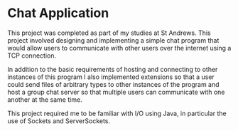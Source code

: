 # Chat Application
This project was completed as part of my studies at St Andrews. This project involved designing and implementing a simple chat program that would allow users to communicate with other users over the internet using a TCP connection.

In addition to the basic requirements of hosting and connecting to other instances of this program I also implemented extensions so that a user could send files of arbitrary types to other instances of the program and host a group chat server so that multiple users can communicate with one another at the same time.

This project required me to be familiar with I/O using Java, in particular the use of Sockets and ServerSockets.


